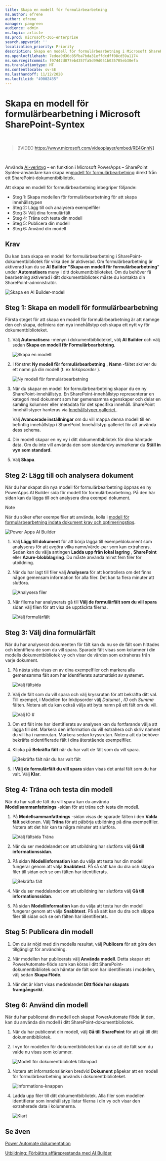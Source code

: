 ```yaml
---
title: Skapa en modell för formulärbearbetning
ms.author: efrene
author: efrene
manager: pamgreen
audience: admin
ms.topic: article
ms.prod: microsoft-365-enterprise
search.appverid: ''
localization_priority: Priority
description: Skapa en modell för formulärbearbetning i Microsoft SharePoint-Syntex.
ms.openlocfilehash: 7edea0d36c85fba7bda31effdcdff08cd59a1174
ms.sourcegitcommit: f07442d077eb4357fa5d99d051b035705eb30efa
ms.translationtype: HT
ms.contentlocale: sv-SE
ms.lasthandoff: 11/12/2020
ms.locfileid: "49002435"
---
```

# <a name="create-a-form-processing-model-in-microsoft-sharepoint-syntex"></a>Skapa en modell för formulärbearbetning i Microsoft SharePoint-Syntex

</br>

> [!VIDEO https://www.microsoft.com/videoplayer/embed/RE4GnhN]  

</br>

Använda [AI-verktyg](https://docs.microsoft.com/ai-builder/overview) – en funktion i Microsoft PowerApps – SharePoint Syntex-användare kan skapa en[modell för formulärbearbetning](form-processing-overview.md) direkt från ett SharePoint-dokumentbibliotek. 

Att skapa en modell för formulärbearbetning inbegriper följande:
 - Steg 1: Skapa modellen för formulärbearbetning för att skapa innehållstypen
 - Steg 2: Lägg till och analysera exempelfiler
 - Steg 3: Välj dina formulärfält
 - Steg 4: Träna och testa din modell
 - Steg 5: Publicera din modell
 - Steg 6: Använd din modell

## <a name="requirements"></a>Krav

Du kan bara skapa en modell för formulärbearbetning i SharePoint-dokumentbibliotek för vilka den är aktiverad. Om formulärbearbetning är aktiverad kan du se **AI Builder** **"Skapa en modell för formulärbearbetning"** under **Automatisera** meny i ditt dokumentbiblioteket.  Om du behöver få bearbetning aktiverad i ditt dokumentbibliotek måste du kontakta din SharePoint-administratör.

 ![Skapa en AI Builder-modell](../media/content-understanding/create-ai-builder-model.png)</br>

## <a name="step-1-create-a-form-processing-model"></a>Steg 1: Skapa en modell för formulärbearbetning

Första steget för att skapa en modell för formulärbearbetning är att namnge den och skapa, definiera den nya innehållstyp och skapa ett nytt vy för dokumentbiblioteket.

1. Välj **Automatisera** -menyn i dokumentbiblioteket, välj **AI Builder** och välj sedan **Skapa en modell för Formulärbearbetning**.

    ![Skapa en modell](../media/content-understanding/create-ai-builder-model.png)</br>

2. I fönstret **Ny modell för formulärbearbetning** , **Namn** -fältet skriver du ett namn på din modell (t. ex *Inköpsorder* ).

    ![Ny modell för formulärbearbetning](../media/content-understanding/new-form-model.png)</br> 

3. När du skapar en modell för formulärbearbetning skapar du en ny SharePoint-innehållstyp. En SharePoint-innehållstyp representerar en kategori med dokument som har gemensamma egenskaper och delar en samling kolumner eller metadata för det specifika innehåll. SharePoint Innehållstyper hanteras via [Innehållstyper galleriet ]().

    Välj **Avancerade inställningar** om du vill mappa denna modell till en befintlig innehållstyp i SharePoint Innehållstyp galleriet för att använda dess schema. 

4. Din modell skapar en ny vy i ditt dokumentbibliotek för dina hämtade data. Om du inte vill använda den som standardvy avmarkerar du **Ställ in vyn som standard**.

5. Välj **Skapa**.

## <a name="step-2-add-and-analyze-documents"></a>Steg 2: Lägg till och analysera dokument

När du har skapat din nya modell för formulärbearbetning öppnas en ny PowerApps AI Builder sida för modell för formulärbearbetning. På den här sidan kan du lägga till och analysera dina exempel dokument. </br>

> [!NOTE]
> När du söker efter exempelfiler att använda, kolla i [modell för formulärbearbetning indata dokument krav och optimeringstips](https://docs.microsoft.com/ai-builder/form-processing-model-requirements). 

   ![Power Apps AI Builder](../media/content-understanding/powerapps.png)</br> 
 
1. Välj **Lägg till dokument** för att börja lägga till exempeldokument som analyseras för att avgöra vilka namn/värde-par som kan extraheras. Sedan kan du välja antingen **Ladda upp från lokal lagring** , **SharePoint** eller **Azure-blobblagring**. Du måste använda minst fem filer för utbildning.

2. När du har lagt till filer välj **Analysera** för att kontrollera om det finns någon gemensam information för alla filer. Det kan ta flera minuter att slutföra.</br> 
 
    ![Analysera filer](../media/content-understanding/analyze.png)</br> 

3. När filerna har analyserats gå till **Välj de formulärfält som du vill spara** sidan välj filen för att visa de upptäckta filerna.</br>

    ![Välj formulärfält](../media/content-understanding/select-form-fields.png)</br> 

## <a name="step-3-select-your-form-fields"></a>Steg 3: Välj dina formulärfält

När du har analyserat dokumenten för fält kan du nu se de fält som hittades och identifiera de som du vill spara. Sparade fält visas som kolumner i din modells dokumentbibliotek vy och visar de värden som extraheras från varje dokument.

1. På nästa sida visas en av dina exempelfiler och markera alla gemensamma fält som har identifierats automatiskt av systemet. </br>

    ![Välj fältsida](../media/content-understanding/select-fields-page.png)</br> 

2. Välj de fält som du vill spara och välj kryssrutan för att bekräfta ditt val. Till exempel, i Modellen för Inköpsorder välj *Datumet* , *IO* och *Summa* fälten.  Notera att du kan också välja att byta namn på ett fält om du vill. </br>

    ![Välj IO #](../media/content-understanding/po.png)</br> 

3. Om ett fält inte har identifierats av analysen kan du fortfarande välja att lägga till det. Markera den information du vill extrahera och skriv namnet du vill ha i namnrutan. Markera sedan kryssrutan. Notera att du behöver bekräfta oidentifierade fält i dina återstående exempelfiler.

4. Klicka på **Bekräfta fält** när du har valt de fält som du vill spara. </br>
 
    ![Bekräfta fält när du har valt fält](../media/content-understanding/confirm-fields.png)</br> 
 
5. I **Välj de formulärfält du vill spara** sidan visas det antal fält som du har valt. Välj **Klar**.

## <a name="step-4-train-and-test-your-model"></a>Steg 4: Träna och testa din modell

När du har valt de fält du vill spara kan du använda **Modellsammanfattnings** -sidan för att träna och testa din modell.

1. På **Modellsammanfattnings** -sidan visas de sparade fälten i den **Valda fält** sektionen. Välj **Träna** för att påbörja utbildning på dina exempelfiler. Notera att det här kan ta några minuter att slutföra.</br>

     ![Välj fältsida Träna](../media/content-understanding/select-fields-train.png)</br> 

2. När du ser meddelandet om att utbildning har slutförts välj **Gå till informationssidan**. 

3. På sidan **Modellinformation** kan du välja att testa hur din modell fungerar genom att välja **Snabbtest**. På så sätt kan du dra och släppa filer till sidan och se om fälten har identifierats.

    ![Bekräfta fält](../media/content-understanding/select-fields-train.png)</br> 

2. När du ser meddelandet om att utbildning har slutförts välj **Gå till informationssidan**. 

3. På sidan **Modellinformation** kan du välja att testa hur din modell fungerar genom att välja **Snabbtest**. På så sätt kan du dra och släppa filer till sidan och se om fälten har identifierats.

## <a name="step-5-publish-your-model"></a>Steg 5: Publicera din modell

1. Om du är nöjd med din modells resultat, välj **Publicera** för att göra den tillgängligt för användning.

2. När modellen har publicerats välj **Använda modell**. Detta skapar ett PowerAutomate-flöde som kan köras i ditt SharePoint-dokumentbibliotek och hämtar de fält som har identifierats i modellen, välj sedan **Skapa Flöde**.
  
3. När det är klart visas meddelandet **Ditt flöde har skapats framgångsrikt**.
 
## <a name="step-6-use-your-model"></a>Steg 6: Använd din modell

När du har publicerat din modell och skapat PowerAutomate flöde åt den, kan du använda din modell i ditt SharePoint-dokumentbibliotek.

1. När du har publicerat din modell, välj **Gå till SharePoint** för att gå till ditt dokumentbibliotek.

2. I vyn för modellen för dokumentbibliotek kan du se att de fält som du valde nu visas som kolumner.</br>

    ![Modell för dokumentbibliotek tillämpad](../media/content-understanding/doc-lib-view.png)</br> 

3. Notera att informationslänken bredvid **Dokument** påpekar att en modell för formulärbearbetning används i dokumentbiblioteket.

    ![Informations-knappen](../media/content-understanding/info-button.png)</br>  

4. Ladda upp filer till ditt dokumentbibliotek. Alla filer som modellen identifierar som innehållstyp listar filerna i din vy och visar den extraherade data i kolumnerna.</br>

    ![Klart](../media/content-understanding/doc-lib-done.png)</br>  

## <a name="see-also"></a>Se även
  
[Power Automate dokumentation](https://docs.microsoft.com/power-automate/)

[Utbildning: Förbättra affärsprestanda med AI Builder](https://docs.microsoft.com/learn/paths/improve-business-performance-ai-builder/?source=learn)
